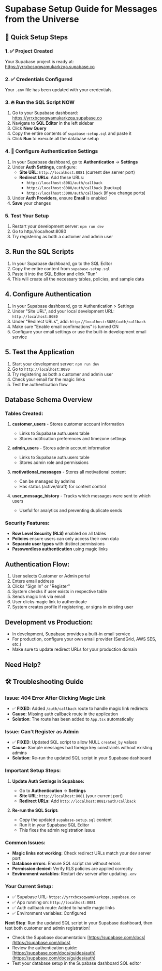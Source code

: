 # Supabase Setup Guide for Messages from the Universe

## 🎯 Quick Setup Steps

### 1. **✅ Project Created** 
Your Supabase project is ready at: https://yrrxbcsoqwamukarkzqa.supabase.co

### 2. **✅ Credentials Configured**
Your `.env` file has been updated with your credentials.

### 3. **🔥 Run the SQL Script NOW**
1. Go to your Supabase dashboard: https://yrrxbcsoqwamukarkzqa.supabase.co
2. Navigate to **SQL Editor** in the left sidebar
3. Click **New Query**
4. Copy the entire contents of `supabase-setup.sql` and paste it
5. Click **Run** to execute all the database setup

### 4. **🔑 Configure Authentication Settings**
1. In your Supabase dashboard, go to **Authentication** → **Settings**
2. Under **Auth Settings**, configure:
   - **Site URL**: `http://localhost:8081` (current dev server port)
   - **Redirect URLs**: Add these URLs:
     - `http://localhost:8081/auth/callback`
     - `http://localhost:8080/auth/callback` (backup)
     - `http://localhost:3000/auth/callback` (if you change ports)
3. Under **Auth Providers**, ensure **Email** is enabled
4. **Save** your changes

### 5. **Test Your Setup**
1. Restart your development server: `npm run dev`
2. Go to http://localhost:8080
3. Try registering as both a customer and admin user

## 3. Run the SQL Scripts

1. In your Supabase dashboard, go to the SQL Editor
2. Copy the entire content from `supabase-setup.sql`
3. Paste it into the SQL Editor and click "Run"
4. This will create all the necessary tables, policies, and sample data

## 4. Configure Authentication

1. In your Supabase dashboard, go to Authentication > Settings
2. Under "Site URL", add your local development URL: `http://localhost:8080`
3. Under "Redirect URLs", add: `http://localhost:8080/auth/callback`
4. Make sure "Enable email confirmations" is turned ON
5. Configure your email settings or use the built-in development email service

## 5. Test the Application

1. Start your development server: `npm run dev`
2. Go to `http://localhost:8080`
3. Try registering as both a customer and admin user
4. Check your email for the magic links
5. Test the authentication flow

## Database Schema Overview

### Tables Created:

1. **customer_users** - Stores customer account information
   - Links to Supabase auth.users table
   - Stores notification preferences and timezone settings

2. **admin_users** - Stores admin account information
   - Links to Supabase auth.users table
   - Stores admin role and permissions

3. **motivational_messages** - Stores all motivational content
   - Can be managed by admins
   - Has status (active/draft) for content control

4. **user_message_history** - Tracks which messages were sent to which users
   - Useful for analytics and preventing duplicate sends

### Security Features:

- **Row Level Security (RLS)** enabled on all tables
- **Policies** ensure users can only access their own data
- **Separate user types** with distinct permissions
- **Passwordless authentication** using magic links

## Authentication Flow:

1. User selects Customer or Admin portal
2. Enters email address
3. Clicks "Sign In" or "Register"
4. System checks if user exists in respective table
5. Sends magic link via email
6. User clicks magic link to authenticate
7. System creates profile if registering, or signs in existing user

## Development vs Production:

- In development, Supabase provides a built-in email service
- For production, configure your own email provider (SendGrid, AWS SES, etc.)
- Make sure to update redirect URLs for your production domain

## Need Help?

## 🛠 **Troubleshooting Guide**

### **Issue: 404 Error After Clicking Magic Link**
- ✅ **FIXED**: Added `/auth/callback` route to handle magic link redirects
- **Cause**: Missing auth callback route in the application
- **Solution**: The route has been added to `App.tsx` automatically

### **Issue: Can't Register as Admin**
- ✅ **FIXED**: Updated SQL script to allow NULL `created_by` values  
- **Cause**: Sample messages had foreign key constraints without existing admins
- **Solution**: Re-run the updated SQL script in your Supabase dashboard

### **Important Setup Steps:**

1. **Update Auth Settings in Supabase:**
   - Go to **Authentication** → **Settings**
   - **Site URL**: `http://localhost:8081` (your current port)
   - **Redirect URLs**: Add `http://localhost:8081/auth/callback`

2. **Re-run the SQL Script:**
   - Copy the updated `supabase-setup.sql` content
   - Run it in your Supabase SQL Editor
   - This fixes the admin registration issue

### **Common Issues:**
- **Magic links not working**: Check redirect URLs match your dev server port
- **Database errors**: Ensure SQL script ran without errors
- **Permission denied**: Verify RLS policies are applied correctly
- **Environment variables**: Restart dev server after updating `.env`

### **Your Current Setup:**
- ✅ Supabase URL: `https://yrrxbcsoqwamukarkzqa.supabase.co`
- ✅ App running on: `http://localhost:8081`
- ✅ Auth callback route: Added to handle magic links
- ✅ Environment variables: Configured

**Next Step**: Run the updated SQL script in your Supabase dashboard, then test both customer and admin registration!

- Check the Supabase documentation: [https://supabase.com/docs](https://supabase.com/docs)
- Review the authentication guide: [https://supabase.com/docs/guides/auth](https://supabase.com/docs/guides/auth)
- Test your database setup in the Supabase dashboard SQL editor
